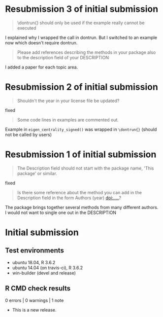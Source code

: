 # Resubmission 3 of initial submission

> \dontrun{} should only be used if the example really cannot be executed

I explained why I wrapped the call in dontrun. But I switched to an example now which doesn't require dontrun.

> Please add references describing the methods in your package also to the 
description field of your DESCRIPTION

I added a paper for each topic area.

# Resubmission 2 of initial submission 

> Shouldn't the year in your license file be updated?

fixed

> Some code lines in examples are commented out.

Example in `eigen_centrality_signed()` was wrapped in `\dontrun{}` (should not be called by users)

# Resubmission 1 of initial submission

>The Description field should not start with the package name, 'This package' or similar.

fixed

>Is there some reference about the method you can add in the Description
>field in the form Authors (year) <doi:.....>?

The package brings together several methods from many different authors. I would not want to single one out in the DESCRIPTION


# Initial submission

## Test environments
* ubuntu 18.04, R 3.6.2
* ubuntu 14.04 (on travis-ci), R 3.6.2
* win-builder (devel and release)

## R CMD check results

0 errors | 0 warnings | 1 note

* This is a new release.
